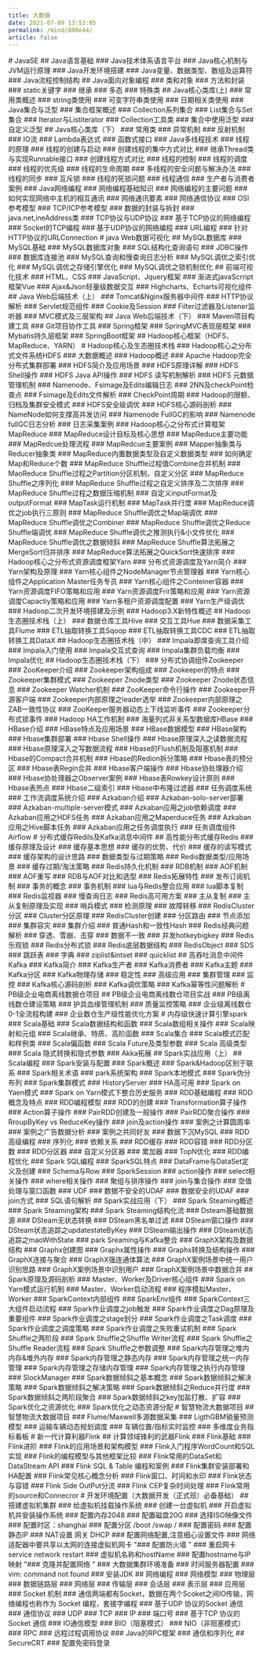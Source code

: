 ```yaml
---
title: 大数据
date: 2021-07-09 13:53:05
permalink: /mind/800e44/
article: false
---
```


<mindmap>
# JavaSE
##     Java语言基础
###         Java技术体系语言平台
###         Java核心机制与JVM运行原理
###         Java开发环境搭建
###         Java变量、数据类型、数组及运算符
###         Java流程控制结构
##     Java面向对象编程
###         类和对象
###         方法和封装
###         static关键字
###         继承
###         多态
###         特殊类
##     Java核心类库(上)
###             常用类概述
###             string类使用
###             可变字符串类使用
###             日期相关类使用
###         Java集合与泛型
###             集合框架概述
###             Collection系列集合
###             List集合与Set集合
###             Iterator与Listiterator
###             Collection工具类
###             集合中使用泛型
###             自定义泛型
##     Java核心类库（下）
###         常用类
###         异常机制
###         反射机制
###         IO流
###         Lambda表达式
###         函数式接口
###         Java多线程技术
###             线程的原理
###             线程的创建与启动
###             创建线程的集中方式对比
###             继承Thread类与实现Runnable接口
###             创建线程方式对比
###             线程的控制
###             线程的调度
###             线程的优先级
###             线程的生命周期
###             多线程的安全问题与解决办法
###             线程的同步
###             互斥锁
###             线程的死锁问题
###             线程通信
###             生产者与消费者案例
###         Java网络编程
###             网络编程基础知识
###             网络编程的主要问题
###             如何实现网络中主机的相互通讯
###             网络通讯要素
###             网络通信协议
###             OSI参考模型
###             TCP/ICP参考模型
###             数据的封装与拆封
###             java.net,ineAddress类
###             TCP协议与UDP协议
###             基于TCP协议的网络编程
###             Socket的TCP编程
###             基于UDP协议的网络编程
###             URL编程
###             针对HTTP协议的URLConnection
# java Web数据可视化
##     MySQL数据库
###         MySQL基础
###         MySQL数据库对象
###         SQL结构化查询语句
###         JDBC操作
###         数据库连接池
###         MySQL查询和慢查询日志分析
###         MySQL调优之索引优化
###         MySQL调优之存储引擎优化
###         MySQL调优之锁机制优化
##     前端可视化技术
###         HTML、CSS
###         JavaScript、Jquery框架
###         渐进式javaScrript框架Vue
###         Ajax&Json轻量级数据交互
###         Highcharts、Echarts可视化组件
##     Java Web后端技术（上）
###         Tomcat&Nginx服务器中间件
###         HTTP协议解析
###         Servlet规范组件
###         Cookie及Session
###         Filter过滤器及Listener监听器
###         MVC模式及三层架构
##     Java Web后端技术（下）
###         Maven项目构建工具
###         Git项目协作工具
###         Spring框架
###         SpringMVC表现层框架
###         Mybatis持久层框架
###         SpringBoot框架
##     Hadoop核心框架（HDFS、MapReduce、YARN）
# Hadoop核心及生态圈技术栈
###         Hadoop核心之分布式文件系统HDFS
###             大数据概述
###             Hadoop概述
###             Apache Hadoop完全分布式集群部署
###             HDFS简介及应用场景
###             HDFS原理详解
###             HDFS Shell操作
###             HDFS Java API操作
###             HDFS 读写机制解析
###             HDFS 元数据管理机制
###             Namenode、Fsimage及Edits编辑日志
###             2NN及checkPoint检查点
###             Fsimage及Edits文件解析
###             CheckPoint周期
###             Hadoop的限额、归档及集群安全模式
###             HDFS安全级调优
###             HDFS核心源码剖析
###             NameNode如何支撑高并发访问
###             Namenode FullGC的影响
###             Namenode fullGC日志分析
###             日志采集案例
###         Hadoop核心之分布式计算框架MapReduce
###             MapReduce设计目标及核心思想
###             MapReduce主要功能
###             MapRedcue处理流程
###             MapRedcue主要案例
###             Mapper抽象类与Reducer抽象类
###             MapReduce内置数据类型及自定义数据类型
###             如何确定Map和Reduce个数
###             MapReduce Shuffle过程值Combine合并机制
###             MaoReduce Shuffle过程之Partition分区机制，自定义分区
###             MapReduce Shuffle之序列化
###             MapReduce Shuffle过程之自定义排序及二次排序
###             MapReduce Shuffle过程之数据压缩机制
###             自定义inputFormat及outputFormat
###             MapTask运行机制
###             MapTask并行度
###             MapReduce调优之job执行三原则
###             MapReduce Shuffle调优之Map端调优
###             MapReduce Shuffle调优之Combiner
###             MapReduce Shuffle调优之Reduce Shuffle端调优
###             MapReduce Shuffle调优之推测执行&小文件优化
###             MapReduce Shuffle调优之数据倾斜
###             MapReduce Shuffle算法拓展之MergeSort归并排序
###             MapReduce算法拓展之QuickSort快速排序
###         Hadoop核心之分布式资源调度框架Yarn
###             分布式资源调度及Yarn简介
###             Yarn架构及原理
###             Yarn核心组件之NodeManager节点管理器
###             Yarn核心组件之Application Master任务专员
###             Yarn核心组件之Conteiner容器
###             Yarn资源调度FIFO策略和应用
###             Yarn资源调度Frir策略和应用
###             Yarn资源调度Capactiy策略和应用
###             Yarn多租户资源调度配置
###             Yarn生产级调优
###             Hadoop二次开发环境搭建及示例
###             Hadoop3.X新特性概述
##     Hadoop生态圈技术栈（上）
###         数据仓库工具Hive
###         交互工具Hue
###         数据采集工具Flume
###         ETL抽取转换工具Sqoop
###         ETL抽取转换工具CDC
###         ETL抽取转换工具DataX
##     Hadoop生态圈技术栈（中）
###         Impala即席查询工具介绍
###         Impala入门使用
###         Impala交互式查询
###         Impala集群负载均衡
###         Impala优化
##     Hadoop生态圈技术栈（下）
###         分布式协调组件Zookeeper
###             ZooKeeper介绍
###             Zookeeper架构组成
###             Zookeeper的特点
###             Zookeeper集群模式
###             Zookeeper Znode类型
###             Zookeeper Znode状态信息
###             Zookeeper Watcher机制
###             ZooKeeper命令行操作
###             Zookeeper开源客户端
###             Zookeeper内部原理之leader选举
###             Zookeeper内部原理之ZAB一致性协议
###             ZooKeeper服务器动态上下线监听事件
###             Zookeeper分布式锁事件
###             Hadoop HA工作机制
###         海量列式非关系型数据库HBase
###             HBase介绍
###             HBase特点及应用场景
###             HBase数据模型
###             HBase架构
###             Hbase集群部署
###             Hbase Shell操作
###             Hbase原理深入之读数据流程
###             Hbase原理深入之写数据流程
###             Hbase的Flush机制及阻塞机制
###             Hbase的Compact合并机制
###             Hbase的Redion拆分策略
###             Hbase表的预分区
###             Hbase表Regin合并
###             Hbase客户端操作
###             Hbase协处理器介绍
###             Hbase协处理器之Observer案例
###             Hbase表Rowkey设计原则
###             Hbase表热点
###             Hbase二级索引
###             Hbase中布隆过滤器
###         任务调度系统
###             工作流调度系统介绍
###             Azkaban介绍
###             Azkaban-solo-server部署
###             Azkaban-multiple-server模式
###             Azkaban应用之job依赖调度
###             Azkaban应用之HDFS任务
###             Azkaban应用之Maperduce任务
###             Azkaban应用之Hive脚本任务
###             Azkaban应用之任务调度执行
###             任务调度组件Airflow
# 分布式缓存Redils及Kafka消息中间件
##     高性能分布式缓存Redis
###         缓存原理及设计
###             缓存基本思想
###             缓存的优势、代价
###             缓存的读写模式
###             缓存架构的设计思路
###         数据类型与过期策略
###             Redis数据类型/应用场景
###             缓存过期/淘汰策略
###         Redis持久化机制
###             RDB机制
###             AOF机制
###             AOF重写
###             RDB与AOF对比和选型
###         Redis拓展特性
###             发布订阅机制
###             事务的概念
###             事务机制
###             lua与Redis整合应用
###             lua脚本复制
###             Redis监视器
###             慢查询日志
###         Redis高可用方案
###             主从复制
###             主从复制原理及实现
###             哨兵模式
###             检测原理
###             故障转移
###             RedisCluster分区
###             Cluster分区原理
###             RedisCluster创建
###             分区路由
###             节点添加
###             集群容灾
###             集群介绍
###             普通Hash和一致性Hash
###         Redis经典问题解析
###             穿透、雪崩、击穿
###             数据不一致
###             并发hotkeybigkey
###             Redis乐观锁
###             Redis分布式锁
###         Redis底层数据结构
###             RedisObject
###             SDS
###             跳跃表
###             字典
###             ziplist&intset
###             quicklist
##     高吞吐消息中间件Kafka
###         Kafka简介
###         Kafka生产者
###         Kafka消费者
###         Kafka主题
###         Kafka分区
###         Kafka物理存储
###         稳定性
###         高级应用
###         集群管理
###         监控
###         Kafka核心源码剖析
###         Kafka调优策略
###         Kafka幂等性问题解析
# PB级企业电商离线数据仓项目
##     PB级企业电商离线数仓项目实战
###         PB级离线数仓建设策略
###         护具血缘管理机制
###         质量监控策略
###         企业级离线数仓0-1全流程构建
###         企业数仓生产级性能优化方案
# 内存级快速计算引擎spark
###         Scala基础
###         Scala数据结构和函数
###         Scala数组相关操作
###         Scala映射和元组
###         Scala继承、特质、高阶函数
###         Scala集合
###         Scala模式匹配和样例类
###         Scala偏函数
###         Scala Future及类型参数
###         Scala 高级类型
###         Scala 隐式转换和隐式参数
###         Akka拓展
##     Spark实战应用（上）
##     Scala编程
###         Spark安装与配置
###             Spark概述
###             Spark&Hadoop区别于联系
###             Spark相关术语
###             park系统架构
###             Spark本地模式
###             Spark伪分布列
###             Spark集群模式
###             HistoryServer
###             HA高可用
###             Spark on Yaen模式
###             Spark on Yarn模式下整合历史服务
###         RDD基础编程
###             RDD概念及特点
###             RDD编程模型
###             RDD的创建
###             Transformation算子操作
###             Action算子操作
###             PairRDD创建及一般操作
###             PairRDD聚合操作
###             RroupByKey vs ReduceKey操作
###             join及action操作
###             案例之计算圆周率
###             案例之广告数据分析
###             案例之共同好友
###             数据下沉MySQL
###         RDD高级编程
###             序列化
###             依赖关系
###             RDD缓存
###             RDD容错
###             RDD分区数
###             RDD分区器
###             自定义分区器
###             累加器
###             TopN优化
###             RDD编程优化
###         Spark SQL编程
###             SparkSQL特点
###             DataFrame与DataSet定义及创建
###             Schema与Row
###             SparkSession
###             action操作
###             select相关操作
###             where相关操作
###             聚组与排序操作
###             join与集合操作
###             空值处理与窗口函数
###             UDF
###             数据不安全的UDAF
###             数据安全的UDAF
###             join方式
###             SQL语句解析
##     Spark实战应用（下）
###         Spark Steaming概述
###         Spark Steaming架构
###         Spark Steaming结构化流
###         Dsteam基础数据源
###         DSteam无状态转换
###         DSteam黑名单过滤
###         DSteam窗口操作
###         DSteam状态追踪之updatestateByKey
###         DSteam输出操作
###         DSteam状态追踪之maoWithState
###         park Sreaming与Kafka整合
###         GraphX架构及数据结构
###         Graphx创建图
###         Graphx属性操作
###         Graphx转换及结构操作
###         GraphX连接与聚合
###         GraphX强连通体算法
###         GraphX案例场景中统一用户识别思路
###         GraphX案例场景中识别用户
###         GraphX案例场景中数据合并
##     Spark原理及源码剖析
###         Master、Worker及Driver核心组件
###         Spark on Yarn模式运行机制
###         Master、Worker启动流程
###         程序模拟Master、Worker
###         SparkContext内部组件
###         SparkEnv组件
###         SparkContext三大组件启动流程
###         Spark作业调度之job触发
###         Spark作业调度之Dag原理及重要组件
###         Spark作业调度之stage划分
###         Spark作业调度之Task调度
###         Spark作业调度之调度策略
###         Spark作业调度之失败重试机制
###         Spark Shuffle之两阶段
###         Spark Shuffle之Shuffle Writer流程
###         Spark Shuffle之Shuffle Reader流程
###         Spark Shuffle之参数调整
###         Spark内存管理之堆内内存&堆外内存
###         Spark内存管理之静态内存
###         Spark内存管理之统一内存管理
###         Spark内存管理之存储内存管理
###         Spark内存管理之执行内存管理
###         SlockManager
###         Spark数据倾斜之基本概念
###         Spark数据倾斜之解决策略
###         Spark数据倾斜之解决策略
###         Spark数据倾斜之Reduce并行度
###         Spark数据倾斜之两阶段聚合
###         Spark数据倾斜之key加盐打散、扩容
###         Spark优化之资源优化
###         Spark优化之动态资源分配
# 智慧物流大数据项目
##     智慧物流大数据项目
###         Flume/Maxwell多源数据采集
###         LigthGBM销量预测模型
###         运输车辆动态规划调度
###         车辆位置/指标实时监控
###         多维度业务指标看板
# 新一代计算利器Flink
##     计算领域锋利的武器Flink
###         Flink基础
###         Flink进阶
###             Flink的应用场景和架构模型
###             Flink入门程序WordCount和SQL实现
###             Flink的编程模型与其他框架比较
###             Flink常用的DataSet和DataStream API
###             Flink SQL & Table 编程和案例
###             Flink集群安装部署和HA配置
###             Flink常见核心概念分析
###             Flink窗口、时间和水印
###             Flink状态与容错
###             Flink Side OutPut分流
###             Flink CEP复杂时间处理
###             Flink常用的source和Connecror
# 开发环境配置（大数据开发（正式班）必备基础）
##     搭建虚拟机集群
###         给虚拟机挂载操作系统
###         创建一台虚拟机
###         开启虚拟机并安装操作系统
###             配置内存2048
###             配置磁盘20G
###             选择ISO映像文件
###             配置时区：shanghai
###             配置分区 /boot /swap /
###             配置密码
###         配置静态IP
###             NAT设置 网关 DHCP
###             配置网络配置,注意细心设置文件
###             网络适配器中要共享以太网的连接虚拟机网卡
"###         配置防火墙
"
###             重启网卡service network restart
###         虚拟机名称和hostName
###          配置hostname与IP映射
"###         克隆并配置网络
"
###         大数据集群环境准备
###             时间服务器配置
###             vim: command not found
###             安装JDK
##     网络编程
###         网络模型
###             物理层
###             数据链路层
###             网络层
###             传输层
###             会话层
###             表示层
###             应用层
###         Socket 机制
###             通信两端都有Socket，数据在两个Scoket之间IO传输，网络编程也称作为 Socket 编程，套接字编程
###             基于UDP 协议的Socket 通信
###         通信协议
###             UDP
###             TCP
###             IP
###             端口号
###              基于TCP 协议的Socket 通信
###         IO通信模型
###             BIO（阻塞模式）
###             NIO（非阻塞模式）
###         RPC
###             远程过程调用协议
###             Java的RPC框架
###             通信和序列化
##     SecureCRT
###         配置免密码登录
</mindmap>
